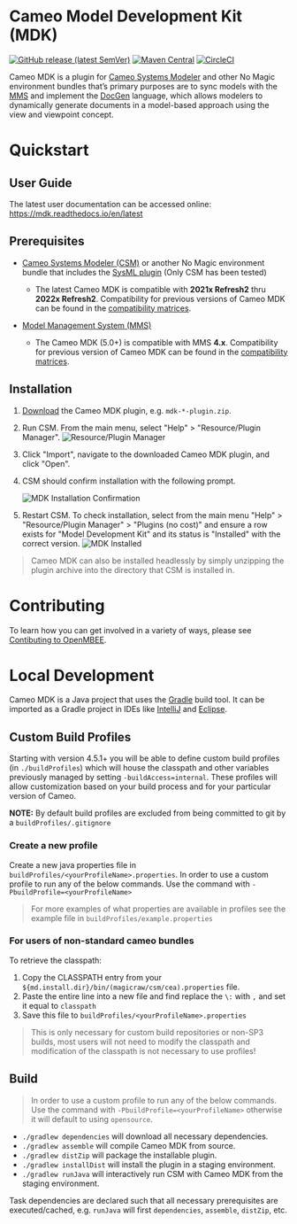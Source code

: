 # Cameo Model Development Kit (MDK)

[![GitHub release (latest SemVer)](https://img.shields.io/github/v/release/Open-MBEE/mdk?label=download)](https://github.com/Open-MBEE/mdk/releases/latest) [![Maven Central](https://img.shields.io/maven-central/v/org.openmbee.mdk.magic/mdk)](https://search.maven.org/artifact/org.openmbee.mdk.magic/mdk) [![CircleCI](https://circleci.com/gh/Open-MBEE/exec-cameo-mdk.svg?style=shield)](https://circleci.com/gh/Open-MBEE/mdk) 

Cameo MDK is a plugin for [Cameo Systems Modeler](https://www.nomagic.com/products/cameo-systems-modeler) and other No Magic environment bundles that’s primary purposes are to sync models with the [MMS](https://github.com/Open-MBEE/mms-alfresco) and implement the [DocGen](src/main/dist/manual) language, which allows modelers to dynamically generate documents in a model-based approach using the view and viewpoint concept.

# Quickstart

## User Guide

The latest user documentation can be accessed online: https://mdk.readthedocs.io/en/latest

## Prerequisites

* [Cameo Systems Modeler (CSM)](https://www.nomagic.com/products/cameo-systems-modeler) or another No Magic environment bundle that includes the [SysML plugin](https://www.nomagic.com/product-addons/magicdraw-addons/sysml-plugin) (Only CSM has been tested)
    * The latest Cameo MDK is compatible with **2021x Refresh2** thru **2022x Refresh2**. Compatibility for previous versions of Cameo MDK can be found in the [compatibility matrices](https://github.com/Open-MBEE/open-mbee.github.io/wiki/Compatibilities).

* [Model Management System (MMS)](https://www.openmbee.org/projects.html#mms)
    * The Cameo MDK (5.0+) is compatible with MMS **4.x**. Compatibility for previous version of Cameo MDK can be found in the [compatibility matrices](https://github.com/Open-MBEE/open-mbee.github.io/wiki/Compatibilities).

## Installation

1. [Download](https://github.com/Open-MBEE/mdk/releases/latest) the Cameo MDK plugin, e.g. `mdk-*-plugin.zip`.

2. Run CSM. From the main menu, select "Help" > "Resource/Plugin Manager".
   ![Resource/Plugin Manager](docs/source/images/resource-plugin-manager.png)
   
3. Click "Import", navigate to the downloaded Cameo MDK plugin, and click "Open".

4. CSM should confirm installation with the following prompt.

   ![MDK Installation Confirmation](docs/images/mdk-installation-confirmation.png)
   
5. Restart CSM. To check installation, select from the main menu "Help" > "Resource/Plugin Manager" > "Plugins (no cost)" and ensure a row exists for "Model Development Kit" and its status is "Installed" with the correct version.
  ![MDK Installed](doc/source/images/mdk-installed.png)
  
> Cameo MDK can also be installed headlessly by simply unzipping the plugin archive into the directory that CSM is installed in.
  


# Contributing

To learn how you can get involved in a variety of ways, please see [Contibuting to OpenMBEE](https://www.openmbee.org/contribute).

# Local Development

Cameo MDK is a Java project that uses the [Gradle](https://gradle.org/) build tool. It can be imported as a Gradle project in IDEs like [IntelliJ](https://www.jetbrains.com/idea/) and [Eclipse](https://www.eclipse.org/ide/).


## Custom Build Profiles
Starting with version 4.5.1+ you will be able to define custom build profiles (in `./buildProfiles`) which will house 
the classpath and other variables previously managed by setting `-buildAccess=internal`. These profiles will allow
customization based on your build process and for your particular version of Cameo. 

**NOTE:** By default build profiles are excluded from being committed to git by a `buildProfiles/.gitignore`

### Create a new profile
Create a new java properties file in `buildProfiles/<yourProfileName>.properties`.
In order to use a custom profile to run any of the below commands. Use the command with `-PbuildProfile=<yourProfileName>`
> For more examples of what properties are available in profiles see the example file in `buildProfiles/example.properties`

### For users of non-standard cameo bundles
To retrieve the classpath:
1. Copy the CLASSPATH entry from your `${md.install.dir}/bin/(magicraw/csm/cea).properties` file. 
2. Paste the entire line into a new file and find replace the `\:` with `,` and set it equal to `classpath`
3. Save this file to `buildProfiles/<yourProfileName>.properties`
> This is only necessary for custom build repositories or non-SP3 builds, most users will not need to modify the classpath
> and modification of the classpath is not necessary to use profiles!



## Build
>In order to use a custom profile to run any of the below commands. Use the command with `-PbuildProfile=<yourProfileName>` otherwise it will
>default to using `opensource`.

* `./gradlew dependencies` will download all necessary dependencies.
* `./gradlew assemble` will compile Cameo MDK from source.
* `./gradlew distZip` will package the installable plugin.
* `./gradlew installDist` will install the plugin in a staging environment.
* `./gradlew runJava` will interactively run CSM with Cameo MDK from the staging environment.

Task dependencies are declared such that all necessary prerequisites are executed/cached, e.g. `runJava` will first `dependencies`, `assemble`, `distZip`, etc.
